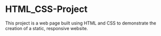 # HTML_CSS-Project
This project is a web page built using HTML and CSS to demonstrate the creation of a static, responsive website.
